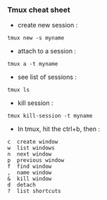 ### Tmux cheat sheet
* create new session :
```
tmux new -s myname
```
* attach to a session :
```
tmux a -t myname
```
* see list of sessions :
```
tmux ls
```
* kill session :
```
tmux kill-session -t myname
```
* In tmux, hit the ctrl+b, then :
```
c  create window
w  list windows
n  next window
p  previous window
f  find window
,  name window
&  kill window
d  detach
?  list shortcuts
```
